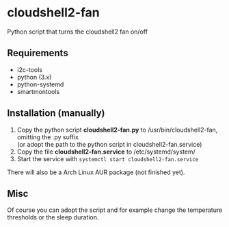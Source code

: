 # cloudshell2-fan
Python script that turns the cloudshell2 fan on/off

## Requirements
* i2c-tools
* python (3.x)
* python-systemd
* smartmontools

## Installation (manually)
1. Copy the python script **cloudshell2-fan.py** to /usr/bin/cloudshell2-fan, omitting the .py suffix  
   (or adopt the path to the python script in cloudshell2-fan.service)
2. Copy the file **cloudshell2-fan.service** to /etc/systemd/system/
3. Start the service with `systemctl start cloudshell2-fan.service`

There will also be a Arch Linux AUR package (not finished yet).

## Misc
Of course you can adopt the script and for example change the temperature thresholds or the sleep duration.

